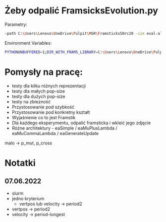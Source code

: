 # Żeby odpalić FramsicksEvolution.py

Parametry:
```bash
-path C:\Users\Lenovo\OneDrive\Pulpit\MGR\Framsticks50rc20 -sim eval-allcriteria.sim;deterministic.sim;sample-period-2.sim; -opt vertpos -max_numparts 30 -max_numgenochars 50 -initialgenotype /*9*/BLU -popsize 100 -generations 20 -hof_size 1 -hof_savefile HoF-f9-%%M-%%N.gen
```

Environment Variables:
```bash
PYTHONUNBUFFERED=1;DIR_WITH_FRAMS_LIBRARY=C:\Users\Lenovo\OneDrive\Pulpit\MGR\Framsticks50rc20
```

# Pomysły na pracę:
- testy dla kilku różnych reprezentacji
- testy dla małych pop-size
- testy dla dużych pop-size
- testy na zbiezność
- Przystosowanie pod szybkość
- Przystosowanie pod konkretny kształt
- Wyjaśnienie co to jest Framstik
- Dla każdego eksperymentu, odpalić framsticka i wkleić jego zdjęcie
- Różne architektury - eaSimple / eaMuPlusLambda / eaMuCommaLambda / eaGenerateUpdate


malo -> p_mut, p_cross

# Notatki
## 07.06.2022
- slurm
- jedno kryterium
  - vertpos lub velocity -> period2
- vertpos -> period2
- velocity -> period-longest